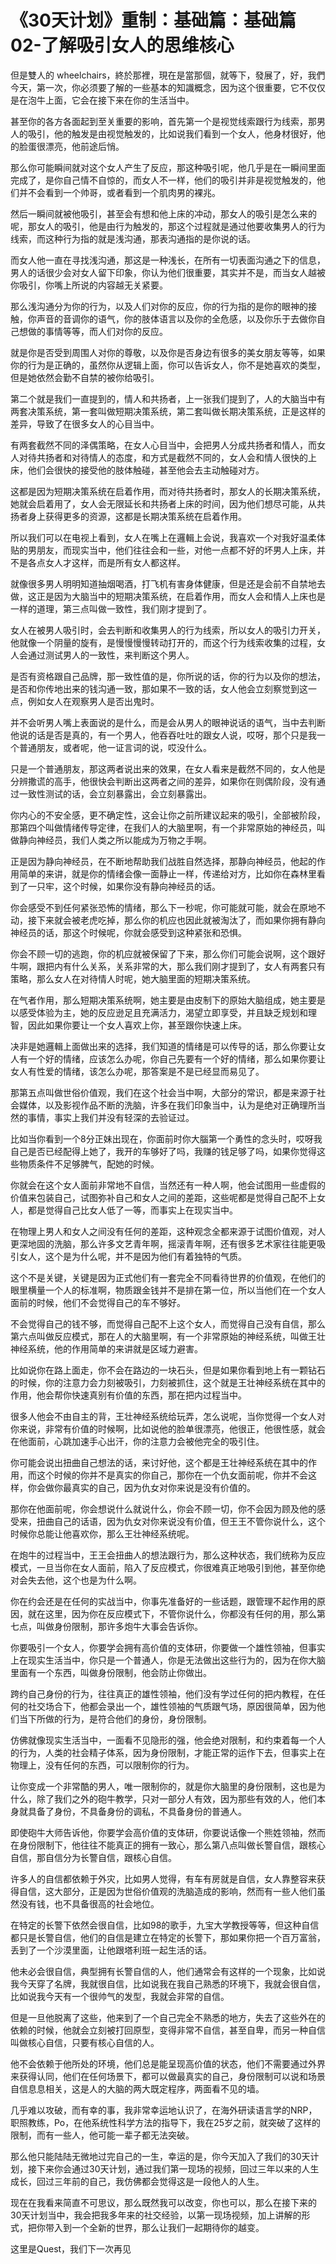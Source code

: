 # 《30天计划》重制：基础篇：基础篇02-了解吸引女人的思维核心

但是雙人的 wheelchairs，終於那裡，現在是當那個，就等下，發展了，好，我們今天，第一次，你必须要了解的一些基本的知識概念，因为这个很重要，它不仅仅是在泡牛上面，它会在接下来在你的生活当中。

甚至你的各方各面起到至关重要的影响，首先第一个是视觉线索跟行为线索，那男人的吸引，他的触发是由视觉触发的，比如说我们看到一个女人，他身材很好，他的脸蛋很漂亮，他前途后悄。

那么你可能瞬间就对这个女人产生了反应，那这种吸引呢，他几乎是在一瞬间里面完成了，是你自己情不自惊的，而女人不一样，他们的吸引并非是视觉触发的，他们并不会看到一个帅哥，或者看到一个肌肉男的裸兆。

然后一瞬间就被他吸引，甚至会有想和他上床的冲动，那女人的吸引是怎么来的呢，那女人的吸引，他是由行为触发的，那这个过程就是通过他要收集男人的行为线索，而这种行为指的就是浅沟通，那表沟通指的是你说的话。

而女人他一直在寻找浅沟通，那这是一种浅长，在所有一切表面沟通之下的信息，男人的话很少会对女人留下印象，你认为他们很重要，其实并不是，而当女人越被你吸引，你嘴上所说的内容越无关紧要。

那么浅沟通分为你的行为，以及人们对你的反应，你的行为指的是你的眼神的接触，你声音的音调你的语气，你的肢体语言以及你的全危感，以及你乐于去做你自己想做的事情等等，而人们对你的反应。

就是你是否受到周围人对你的尊敬，以及你是否身边有很多的美女朋友等等，如果你的行为是正确的，虽然你从逻辑上面，你可以告诉女人，你不是她喜欢的类型，但是她依然会勤不自禁的被你给吸引。

第二个就是我们一直提到的，情人和共扬者，上一张我们提到了，人的大脑当中有两套决策系统，第一套叫做短期决策系统，第二套叫做长期决策系统，正是这样的差异，导致了在很多女人的心目当中。

有两套截然不同的泽偶策略，在女人心目当中，会把男人分成共扬者和情人，而女人对待共扬者和对待情人的态度，和方式是截然不同的，女人会和情人很快的上床，他们会很快的接受他的肢体触碰，甚至他会去主动触碰对方。

这都是因为短期决策系统在启着作用，而对待共扬者时，那女人的长期决策系统，她就会启着用了，女人会无限延长和共扬者上床的时间，因为他们想尽可能，从共扬者身上获得更多的资源，这都是长期决策系统在启着作用。

所以我们可以在电视上看到，女人在嘴上在邏輯上会说，我喜欢一个对我好温柔体贴的男朋友，而现实当中，他们往往会和一些，对他一点都不好的坏男人上床，并不是各点女人才这样，而是所有女人都这样。

就像很多男人明明知道抽烟喝酒，打飞机有害身体健康，但是还是会前不自禁地去做，这正是因为大脑当中的短期决策系统，在启着作用，而女人会和情人上床也是一样的道理，第三点叫做一致性，我们刚才提到了。

女人在被男人吸引时，会去判断和收集男人的行为线索，所以女人的吸引力开关，他就像一个阴量的旋有，是慢慢慢慢转动打开的，而这个行为线索收集的过程，女人会通过测试男人的一致性，来判断这个男人。

是否有资格跟自己品牌，那一致性值的是，你所说的话，你的行为以及你的想法，是否和你传地出来的钱沟通一致，那如果不一致的话，女人他会立刻察觉到这一点，例如女人在观察男人是否出鬼时。

并不会听男人嘴上表面说的是什么，而是会从男人的眼神说话的语气，当中去判断他说的话是否是真的，有一个男人，他吞吞吐吐的跟女人说，哎呀，那个只是我一个普通朋友，或者呢，他一证言词的说，哎没什么。

只是一个普通朋友，那这两者说出来的效果，在女人看来是截然不同的，女人他是分辨撒谎的高手，他很快会判断出这两者之间的差异，如果你在则偶阶段，没有通过一致性测试的话，会立刻暴露出，会立刻暴露出。

你内心的不安全感，更不确定性，这会让你之前所建议起来的吸引，全部被阶段，那第四个叫做情绪传导定律，在我们人的大脑里啊，有一个非常原始的神经员，叫做静向神经员，我们人类之所以能成为万物之手啊。

正是因为静向神经员，在不断地帮助我们战胜自然选择，那静向神经员，他起的作用简单的来讲，就是你的情绪会像一面静止一样，传递给对方，比如你在森林里看到了一只牢，这个时候，如果你没有静向神经员的话。

你会感受不到任何紧张恐怖的情绪，那么下一秒呢，你可能就可能，就会在原地不动，接下来就会被老虎吃掉，那么你的机应也因此就被淘汰了，而如果你拥有静向神经员的话，那这个时候呢，你就会感受到这种紧张和恐惧。

你会不顾一切的逃跑，你的机应就被保留了下来，那么你们可能会说啊，这个跟好牛啊，跟把内有什么关系，关系非常的大，那么我们刚才提到了，女人有两套只有策略，那么女人在对待情人时呢，她大脑里面的短期决策系统。

在气者作用，那么短期决策系统啊，她主要是由皮制下的原始大脑组成，她主要是以感受体验为主，她的反应逊足且充满活力，渴望立即享受，并且缺乏规划和理智，因此如果你要让一个女人喜欢上你，甚至跟你快速上床。

决非是她邏輯上面做出来的选择，我们知道的情绪是可以传导的话，那么你要让女人有一个好的情绪，应该怎么办呢，你自己先要有一个好的情绪，那么如果你要让女人有性爱的情绪，该怎么办呢，那答案是不是已经显而易见了。

那第五点叫做世俗价值观，我们在这个社会当中啊，大部分的常识，都是来源于社会媒体，以及影视作品不断的洗脑，许多在我们印象当中，认为是绝对正确理所当然的事情，事实上我们并没有轻深的去验证过。

比如当你看到一个8分正妹出现在，你面前时你大腦第一个勇性的念头时，哎呀我自己是否已经配得上她了，我开的车够好了吗，我赚的钱足够了吗，如果你觉得这些物质条件不足够脾气，配她的时候。

你就会在这个女人面前非常地不自信，当然还有一种人啊，他会试图用一些虚假的价值来包装自己，试图弥补自己和女人之间的差距，这些呢都是觉得自己配不上女人，都是觉得自己比女人低了一等，而事实上在现实当中。

在物理上男人和女人之间没有任何的差距，这种观念全都来源于试图价值观，对人更深地固的洗脑，那么许多文艺青年啊，摇滚青年啊，还有很多艺术家往往能更吸引女人，这个是为什么呢，并不是因为他们有着独特的气质。

这个不是关键，关键是因为正式他们有一套完全不同看待世界的价值观，在他们的眼里横量一个人的标准啊，物质跟金钱并不是排在第一位，所以当他们在一个女人面前的时候，他们不会觉得自己的车不够好。

不会觉得自己的钱不够，而觉得自己配不上这个女人，而觉得自己没有自信，那么第六点叫做反应模式，那在人的大脑里啊，有一个非常原始的神经系统，叫做王壮神经系统，他的作用简单的来讲就是区域力避害。

比如说你在路上面走，你不会在路边的一块石头，但是如果你看到地上有一颗钻石的时候，你的注意力会力刻被吸引，力刻被抓住，这个就是王壮神经系统在其中的作用，他会帮你快速真别有价值的东西，那在把内过程当中。

很多人他会不由自主的背，王壮神经系统给玩弄，怎么说呢，当你觉得一个女人对你来说，非常有价值的时候啊，比如说他的脸单很漂亮，他很正，他很性感，就会在他面前，心跳加速手心出汗，你的注意力会被他完全的吸引住。

你可能会说出扭曲自己想法的话，来讨好他，这个都是王壮神经系统在其中的作用，而这个时候的你并不是真实的你自己，那你在一个仇女面前呢，你并不会这样，你会做你最真实的自己，因为仇女对你来说是没有价值的。

那你在他面前呢，你会想说什么就说什么，你会不顾一切，你不会因为顾及他的感受来，扭曲自己的话语，因为仇女对你来说没有价值，但王王不管你说什么，这个时候你总能让他喜欢你，那么王壮神经系统呢。

在炮牛的过程当中，王王会扭曲人的想法跟行为，那么这种状态，我们统称为反应模式，一旦当你在女人面前，陷入了反应模式，你很难真正地吸引到他，甚至你绝对会失去他，这个也是为什么啊。

你在约会还是在任何的实战当中，你事先准备好的一些话题，跟管理不起作用的原因，就在这里，因为你在反应模式下，不管你说什么，你都没有任何的用，那么第七点，叫做身份限制，那许多炮牛大事会告诉你。

你要吸引一个女人，你要学会拥有高价值的支体研，你要做一个雄性领袖，但事实上在现实生活当中，你只是一个普通人，你是无法做出这些行为的，因为在你大脑里面有一个东西，叫做身份限制，他会防止你做出。

跨约自己身份的行为，往往真正的雄性领袖，他们没有学过任何的把内教程，在任何的社交场合下，他都会录出一个，雄性领袖的气质跟气场，原因很简单，因为他们当下所做的行为，是符合他们的身份，身份限制。

仿佛就像现实生活当中，一面看不见隐形的强，他会绝对限制，和约束着每一个人的行为，人类的社会精子体系，因为身份限制，才能正常的运作下去，但事实上在物理上，没有任何的东西，可以限制你的行为。

让你变成一个非常酷的男人，唯一限制你的，就是你大脑里的身份限制，这也是为什么，除了我们之外的砲牛教学，只对一部分人有效，因为那些有效的人，他们本身就具备了身份，不具备身份的调私，不具备身份的普通人。

即使砲牛大师告诉他，你要学会高价值的支体研，你要说话像一个熊姓领袖，然而在身份限制下，他往往不能真正的拥有一致心，那么第八点叫做长警自信，跟核心自信，那自信分为长警自信，跟核心自信。

许多人的自信都依赖于外灾，比如男人觉得，有车有房就是自信，女人靠整容来获得自信，这大部分，正是因为世俗价值观的洗脑造成的影响，然而有一些人他们虽然没有钱，也不具备很高的社会地位。

在特定的长警下依然会很自信，比如98的歌手，九宝大学教授等等，但这种自信都只是长警自信，他们的自信是建立在特定的长警下，那如果你把一个百万富翁，丢到了一个沙漠里面，让他跟塔利班一起生活的话。

他未必会很自信，典型拥有长警自信的人，他们通常会有这样的一个现象，比如说我今天穿了名牌，我就很自信，比如说我在我自己熟悉的环境下，我就会很自信，比如说我今天有一个很帅气的发型，我就会非常的自信。

但是一旦他脱离了这些，他来到了一个自己完全不熟悉的地方，失去了这些外在的依赖的时候，他就会立刻被打回原型，变得非常不自信，甚至自卑，而另一种自信叫做核心自信，只要有核心自信的人。

他不会依赖于他所处的环境，他们总是能呈现高价值的状态，他们不需要通过外界来获得认同，他们在任何场景下，都可以做最真实的自己，身份限制可以说和场景自信息息相关，这是人的大脑的两大既定程序，两面看不见的墙。

几乎难以攻破，而有幸的事，我非常幸运地认识了，在海外研读语言学的NRP，职照教练，Po，在他系统性科学方法的指导下，我在25岁之前，就突破了这样的限制，而有一些人，他可能一辈子都无法突破。

那么他只能陆陆无微地过完自己的一生，幸运的是，你今天加入了我们的30天计划，接下来你会通过30天计划，通过我们第一现场的视频，回过三年以来的人生成长，回过三年前的自己，我仿佛都会觉得这是一段他人的人生。

现在在我看来简直不可思议，那么既然我可以改变，你也可以，那么在接下来的30天计划当中，我会把我多年来的社交经验，以第一现场视频，加上讲解的形式，把你带入到一个全新的世界，那么让我们一起期待你的越变。

这里是Quest，我们下一次再见